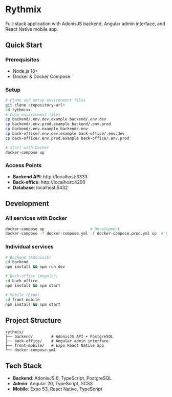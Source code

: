# Rythmix

Full-stack application with AdonisJS backend, Angular admin interface, and React Native mobile app.

## Quick Start

### Prerequisites

- Node.js 18+
- Docker & Docker Compose

### Setup

```bash
# Clone and setup environment files
git clone <repository-url>
cd rythmixx
# Copy environment files
cp backend/.env.dev.example backend/.env.dev
cp backend/.env.prod.example backend/.env.prod
cp backend/.env.example backend/.env
cp back-office/.env.dev.example back-office/.env.dev
cp back-office/.env.prod.example back-office/.env.prod

# Start with Docker
docker-compose up
```

### Access Points

- **Backend API**: http://localhost:3333
- **Back-office**: http://localhost:4200
- **Database**: localhost:5432

## Development

### All services with Docker

```bash
docker-compose up                    # Development
docker-compose -f docker-compose.yml -f docker-compose.prod.yml up  # Production
```

### Individual services

```bash
# Backend (AdonisJS)
cd backend
npm install && npm run dev

# Back-office (Angular)
cd back-office
npm install && npm start

# Mobile (Expo)
cd front-mobile
npm install && npm start
```

## Project Structure

```
rythmix/
├── backend/        # AdonisJS API + PostgreSQL
├── back-office/    # Angular admin interface
├── front-mobile/   # Expo React Native app
└── docker-compose.yml
```

## Tech Stack

- **Backend**: AdonisJS 6, TypeScript, PostgreSQL
- **Admin**: Angular 20, TypeScript, SCSS
- **Mobile**: Expo 53, React Native, TypeScript
